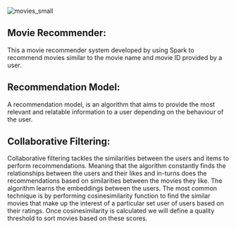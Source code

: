 


![movies_small](https://github.com/ranjeetha-virdi/Movie-Recommender/assets/81987445/4d6cf294-8ba6-48a1-a3af-eb774582ac70)






## Movie Recommender:
This a movie recommender system developed by using Spark to recommend movies similar to the movie name and movie ID provided by a user.


## Recommendation Model:
A recommendation model, is an algorithm that aims to provide the most relevant and relatable information to a user depending on the behaviour of the user.

## Collaborative Filtering:

Collaborative filtering tackles the similarities between the users and items to perform recommendations. Meaning that the algorithm constantly finds the relationships between the users and their likes and in-turns does the recommendations based on similarities between the movies they like. The algorithm learns the embeddings between the users. The most common technique is by performing cosinesimilarity function to find the similar movies that make up the interest of a particular set user of users based on their ratings. Once cosinesimilarity is calculated we will define a quality threshold to sort movies based on these scores.


